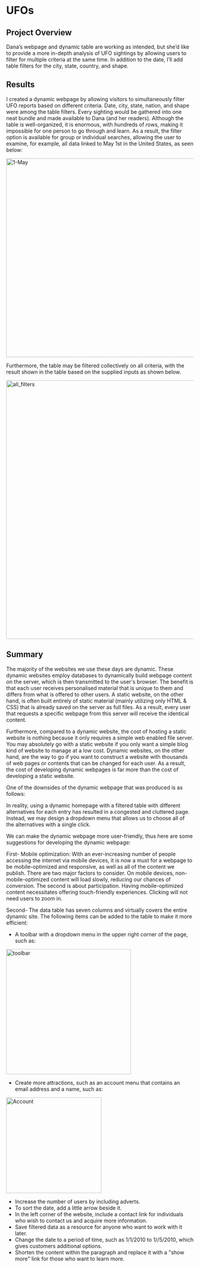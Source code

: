 # UFOs

## Project Overview
Dana’s webpage and dynamic table are working as intended, but she’d like to provide a more in-depth analysis of UFO sightings by allowing users to filter for multiple criteria at the same time. In addition to the date, I’ll add table filters for the city, state, country, and shape.

## Results
I created a dynamic webpage by allowing visitors to simultaneously filter UFO reports based on different criteria. Date, city, state, nation, and shape were among the table filters. Every sighting would be gathered into one neat bundle and made available to Dana (and her readers). Although the table is well-organized, it is enormous, with hundreds of rows, making it impossible for one person to go through and learn. As a result, the filter option is available for group or individual searches, allowing the user to examine, for example, all data linked to May 1st in the United States, as seen below:

<img width="532" alt="1-May" src="https://user-images.githubusercontent.com/91230277/150694390-bc989003-a88a-4144-9fc8-241502c2c696.PNG">

Furthermore, the table may be filtered collectively on all criteria, with the result shown in the table based on the supplied inputs as shown below.

<img width="692" alt="all_filters" src="https://user-images.githubusercontent.com/91230277/150694405-2628f2f3-3a5f-4df5-b85f-a4243cedc3dd.PNG">

## Summary
The majority of the websites we use these days are dynamic. These dynamic websites employ databases to dynamically build webpage content on the server, which is then transmitted to the user's browser. The benefit is that each user receives personalised material that is unique to them and differs from what is offered to other users. A static website, on the other hand, is often built entirely of static material (mainly utilizing only HTML & CSS) that is already saved on the server as full files. As a result, every user that requests a specific webpage from this server will receive the identical content. 

Furthermore, compared to a dynamic website, the cost of hosting a static website is nothing because it only requires a simple web enabled file server.
You may absolutely go with a static website if you only want a simple blog kind of website to manage at a low cost. Dynamic websites, on the other hand, are the way to go if you want to construct a website with thousands of web pages or contents that can be changed for each user. As a result, the cost of developing dynamic webpages is far more than the cost of developing a static website.

One of the downsides of the dynamic webpage that was produced is as follows:

In reality, using a dynamic homepage with a filtered table with different alternatives for each entry has resulted in a congested and cluttered page. Instead, we may design a dropdown menu that allows us to choose all of the alternatives with a single click. 

We can make the dynamic webpage more user-friendly, thus here are some suggestions for developing the dynamic webpage:

First- Mobile optimization: With an ever-increasing number of people accessing the internet via mobile devices, it is now a must for a webpage to be mobile-optimized and responsive, as well as all of the content we publish. There are two major factors to consider. On mobile devices, non-mobile-optimized content will load slowly, reducing our chances of conversion. The second is about participation. Having mobile-optimized content necessitates offering touch-friendly experiences. Clicking will not need users to zoom in.

Second- The data table has seven columns and virtually covers the entire dynamic site. The following items can be added to the table to make it more efficient:

- A toolbar with a dropdown menu in the upper right corner of the page, such as:

<img width="335" alt="toolbar" src="https://user-images.githubusercontent.com/91230277/150694414-19bf311a-db50-49cb-b8df-521e21aabb9c.PNG">

   - Create more attractions, such as an account menu that contains an email address and a name, such as: 

<img width="256" alt="Account" src="https://user-images.githubusercontent.com/91230277/150694424-26d2a1ba-8410-4e8e-9318-b92744fbdfba.PNG">

   - Increase the number of users by including adverts.
   - To sort the date, add a little arrow beside it.
   - In the left corner of the website, include a contact link for individuals who wish to contact us and acquire more information.
   - Save filtered data as a resource for anyone who want to work with it later.
   - Change the date to a period of time, such as 1/1/2010 to 1//5/2010, which gives customers additional options.
   - Shorten the content within the paragraph and replace it with a "show more" link for those who want to learn more.
